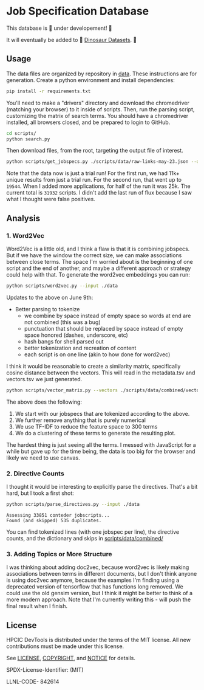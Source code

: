 # Job Specification Database

This database is 🚧️ under developement! 🚧️

It will eventually be added to 🥑️ [Dinosaur Datasets](https://vsoch.github.io/datasets/). 🥑️

## Usage

The data files are organized by repository in [data](data). These instructions are for generation. Create a python environment and install dependencies:

```bash
pip install -r requirements.txt
```

You'll need to make a "drivers" directory and download the chromedriver (matching your browser) to it inside of scripts. Then, run the parsing script, customizing the matrix of search terms. You should have a chromedriver installed, all browsers closed, and be prepared to login to GitHub.

```bash
cd scripts/
python search.py
```

Then download files, from the root, targeting the output file of interest.

```bash
python scripts/get_jobspecs.py ./scripts/data/raw-links-may-23.json --outdir ./data
```

Note that the data now is just a trial run! For the first run, we had 11k+ unique results from just a trial run.
For the second run, that went up to `19544`. When I added more applications, for half of the run it was 25k.
The current total is `31932` scripts. I didn't add the last run of flux because I saw what I thought were false positives.

## Analysis

### 1. Word2Vec

Word2Vec is a little old, and I think a flaw is that it is combining jobspecs. But if we have the window the correct size, we can make associations between close terms.
The space I'm worried about is the beginning of one script and the end of another, and maybe a different approach or strategy could help with that.
To generate the word2vec embeddings you can run:

```bash
python scripts/word2vec.py --input ./data
```

Updates to the above on June 9th:

- Better parsing to tokenize 
  - we combine by space instead of empty space so words at end are not combined (this was a bug)
  - punctuation that should be replaced by space instead of empty space honored (dashes, underscore, etc)
  - hash bangs for shell parsed out
  - better tokenization and recreation of content
  - each script is on one line (akin to how done for word2vec)

I think it would be reasonable to create a similarity matrix, specifically cosine distance between the vectors.
This will read in the metadata.tsv and vectors.tsv we just generated.

```bash
python scripts/vector_matrix.py --vectors ./scripts/data/combined/vectors.tsv --metadata ./scripts/data/combined/metadata.tsv
```

The above does the following:

1. We start with our jobspecs that are tokenized according to the above.
2. We further remove anything that is purely numerical
3. We use TF-IDF to reduce the feature space to 300 terms
4. We do a clustering of these terms to generate the resulting plot.

The hardest thing is just seeing all the terms. I messed with JavaScript for a while but gave up for the time being, the data is too big for the browser
and likely we need to use canvas.

### 2. Directive Counts

I thought it would be interesting to explicitly parse the directives. That's a bit hard, but I took a first shot:

```bash
python scripts/parse_directives.py --input ./data
```
```console
Assessing 33851 conteder jobscripts...
Found (and skipped) 535 duplicates.
```

You can find tokenized lines (with one jobspec per line), the directive counts, and the dictionary and skips in [scripts/data/combined/](scripts/data/combined/)

### 3. Adding Topics or More Structure

I was thinking about adding doc2vec, because word2vec is likely making associations between terms in different documents,
but I don't think anyone is using doc2vec anymore, because the examples I'm finding using a deprecated version of tensorflow that
has functions long removed. We could use the old gensim version, but I think it might be better to think of a more modern approach.
Note that I'm currently writing this - will push the final result when I finish.


## License

HPCIC DevTools is distributed under the terms of the MIT license.
All new contributions must be made under this license.

See [LICENSE](https://github.com/converged-computing/cloud-select/blob/main/LICENSE),
[COPYRIGHT](https://github.com/converged-computing/cloud-select/blob/main/COPYRIGHT), and
[NOTICE](https://github.com/converged-computing/cloud-select/blob/main/NOTICE) for details.

SPDX-License-Identifier: (MIT)

LLNL-CODE- 842614

